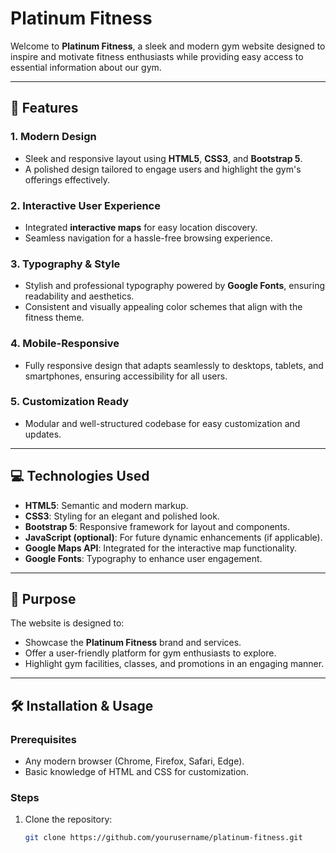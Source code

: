 # Platinum Fitness

Welcome to **Platinum Fitness**, a sleek and modern gym website designed to inspire and motivate fitness enthusiasts while providing easy access to essential information about our gym.

---

## 🚀 Features

### 1. **Modern Design**
- Sleek and responsive layout using **HTML5**, **CSS3**, and **Bootstrap 5**.
- A polished design tailored to engage users and highlight the gym's offerings effectively.

### 2. **Interactive User Experience**
- Integrated **interactive maps** for easy location discovery.
- Seamless navigation for a hassle-free browsing experience.

### 3. **Typography & Style**
- Stylish and professional typography powered by **Google Fonts**, ensuring readability and aesthetics.
- Consistent and visually appealing color schemes that align with the fitness theme.

### 4. **Mobile-Responsive**
- Fully responsive design that adapts seamlessly to desktops, tablets, and smartphones, ensuring accessibility for all users.

### 5. **Customization Ready**
- Modular and well-structured codebase for easy customization and updates.

---

## 💻 Technologies Used

- **HTML5**: Semantic and modern markup.
- **CSS3**: Styling for an elegant and polished look.
- **Bootstrap 5**: Responsive framework for layout and components.
- **JavaScript (optional)**: For future dynamic enhancements (if applicable).
- **Google Maps API**: Integrated for the interactive map functionality.
- **Google Fonts**: Typography to enhance user engagement.

---

## 🎯 Purpose

The website is designed to:
- Showcase the **Platinum Fitness** brand and services.
- Offer a user-friendly platform for gym enthusiasts to explore.
- Highlight gym facilities, classes, and promotions in an engaging manner.

---

## 🛠️ Installation & Usage

### Prerequisites
- Any modern browser (Chrome, Firefox, Safari, Edge).
- Basic knowledge of HTML and CSS for customization.

### Steps
1. Clone the repository:
   ```bash
   git clone https://github.com/yourusername/platinum-fitness.git
